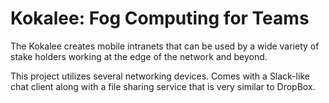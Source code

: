 # Kokalee: Fog Computing for Teams
The Kokalee creates mobile intranets that can be used by a wide variety of stake holders working at the edge of the network and beyond.

This project utilizes several networking devices. Comes with a Slack-like chat client along with a file sharing service that is very similar to DropBox. 
